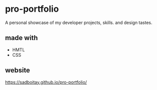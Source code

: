# pro-portfolio
A personal showcase of my developer projects, skills. and design tastes.

## made with
* HMTL
* CSS

## website
https://sadboitay.github.io/pro-portfolio/